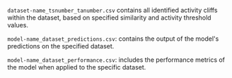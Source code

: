 
`dataset-name_tsnumber_tanumber.csv` contains all identified activity cliffs within the dataset, based on specified similarity and activity threshold values.

`model-name_dataset_predictions.csv`: contains the output of the model's predictions on the specified dataset.

`model-name_dataset_performance.csv`: includes the performance metrics of the model when applied to the specific dataset.


